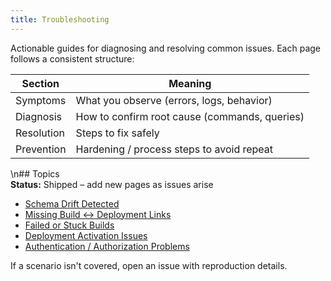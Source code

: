 ```yaml
---
title: Troubleshooting
---
```


Actionable guides for diagnosing and resolving common issues. Each page follows a consistent structure:

| Section | Meaning |
|---------|---------|
| Symptoms | What you observe (errors, logs, behavior) |
| Diagnosis | How to confirm root cause (commands, queries) |
| Resolution | Steps to fix safely |
| Prevention | Hardening / process steps to avoid repeat |

\n## Topics  
**Status:** Shipped – add new pages as issues arise

* [Schema Drift Detected](schema-drift.md)
* [Missing Build ↔ Deployment Links](backfill-build-links.md)
* [Failed or Stuck Builds](failed-builds.md)
* [Deployment Activation Issues](deployments-and-activation.md)
* [Authentication / Authorization Problems](auth-issues.md)

If a scenario isn't covered, open an issue with reproduction details.
